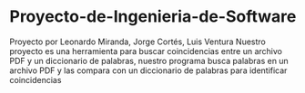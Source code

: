 # Proyecto-de-Ingenieria-de-Software
Proyecto por Leonardo Miranda, Jorge Cortés, Luis Ventura
Nuestro proyecto es una herramienta para buscar coincidencias entre un archivo PDF y un diccionario de palabras, nuestro programa busca palabras en un archivo PDF y las compara con un diccionario de palabras para identificar coincidencias
